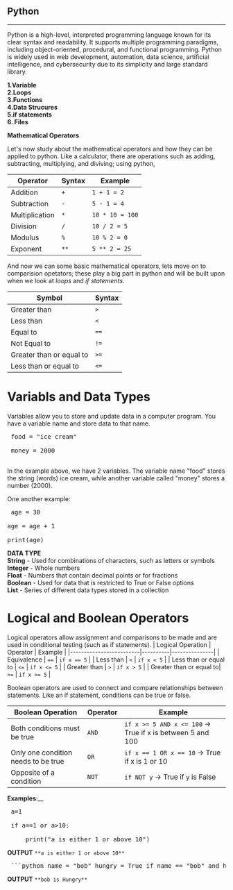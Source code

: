 ## Python
---
Python is a high-level, interpreted programming language known for its clear syntax and readability. It supports multiple programming paradigms, including object-oriented, procedural, and functional programming. Python is widely used in web development, automation, data science, artificial intelligence, and cybersecurity due to its simplicity and large standard library.

**1.Variable**<br>
**2.Loops**<br>
**3.Functions**<br>
**4.Data Strucures**<br>
**5.if statements**<br>
**6. Files**<br>

**Mathematical Operators**

Let's now study about the mathematical operators and how they can be applied to python. Like a calculator, there are operations such as adding, subtracting, multiplying, and diviving; using python,

| Operator      | Syntax | Example        |
|---------------|--------|----------------|
| Addition      | `+`    | `1 + 1 = 2`     |
| Subtraction   | `-`    | `5 - 1 = 4`     |
| Multiplication| `*`    | `10 * 10 = 100` |
| Division      | `/`    | `10 / 2 = 5`    |
| Modulus       | `%`    | `10 % 2 = 0`    |
| Exponent      | `**`   | `5 ** 2 = 25`   |

And now we can some basic mathematical operators, lets move on to comparision opetators; these play a big part in python and will be built upon when we look at _loops_ and _if statements_.

| Symbol                     | Syntax |
|----------------------------|--------|
| Greater than               | `>`    |
| Less than                  | `<`    |
| Equal to                   | `==`   |
| Not Equal to               | `!=`   |
| Greater than or equal to   | `>=`   |
| Less than or equal to      | `<=`   |


# Variabls and Data Types

Variables allow you to store and update data in a computer program. You have a variable name and store data to that name.

<pre lang="md"> food = "ice cream" <br>
 money = 2000 
  </pre>
In the example above, we have 2 variables. The variable name "food" stores the string (words) ice cream, while another variable called "money" stores a number (2000).

One another example:
<pre lang="md"> age = 30<br>
age = age + 1<br>
print(age)
</pre>

**DATA TYPE**<br>
**String** - Used for combinations of characters, such as letters or symbols<br>
**Integer** - Whole numbers<br>
**Float** - Numbers that contain decimal points or for fractions<br>
**Boolean** - Used for data that is restricted to True or False options<br>
**List** - Series of different data types stored in a collection<br>

# Logical and Boolean Operators
Logical operators allow assignment and comparisons to be made and are used in conditional testing (such as if statements).
| Logical Operation       | Operator | Example       |
|-------------------------|----------|---------------|
| Equivalence             | `==`     | `if x == 5`   |
| Less than               | `<`      | `if x < 5`    |
| Less than or equal to   | `<=`     | `if x <= 5`   |
| Greater than            | `>`      | `if x > 5`    |
| Greater than or equal to| `>=`     | `if x >= 5`   |

Boolean operators are used to connect and compare relationships between statements. Like an if statement, conditions can be true or false.

| Boolean Operation                             | Operator | Example                                             |
|----------------------------------------------|----------|-----------------------------------------------------|
| Both conditions must be true                 | `AND`    | `if x >= 5 AND x <= 100` → True if x is between 5 and 100 |
| Only one condition needs to be true          | `OR`     | `if x == 1 OR x == 10` → True if x is 1 or 10        |
| Opposite of a condition                      | `NOT`    | `if NOT y` → True if `y` is False                    |

**Examples:**__
<pre lang="md">
 a=1<br>
 if a==1 or a>10:<br>
     print("a is either 1 or above 10")
</pre>

**OUTPUT**
`**a is either 1 or above 10**`

<pre lang="md"> ```python name = "bob" hungry = True if name == "bob" and hungry == True: print("bob is hungry") elif name == "bob" and not hungry: print("Bob is not hungry") else: # If all other if conditions are not met print("Not sure who this is or if they are hungry") ``` </pre>

**OUTPUT**
`**bob is Hungry**`
